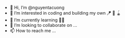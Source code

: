 - 👋 Hi, I’m @nguyentacuong
- 👀 I’m interested in coding and building my own 🪁 🦴 🪀
- 🌱 I’m currently learning 👨‍💻
- 💞️ I’m looking to collaborate on ...
- 📫 How to reach me ...

<!---
nguyentacuong/nguyentacuong is a ✨ special ✨ repository because its `README.md` (this file) appears on your GitHub profile.
You can click the Preview link to take a look at your changes.
--->
